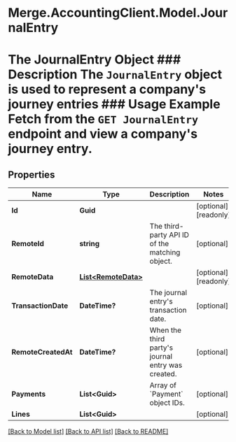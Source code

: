 # Merge.AccountingClient.Model.JournalEntry
# The JournalEntry Object ### Description The `JournalEntry` object is used to represent a company's journey entries  ### Usage Example Fetch from the `GET JournalEntry` endpoint and view a company's journey entry.

## Properties

Name | Type | Description | Notes
------------ | ------------- | ------------- | -------------
**Id** | **Guid** |  | [optional] [readonly] 
**RemoteId** | **string** | The third-party API ID of the matching object. | [optional] 
**RemoteData** | [**List&lt;RemoteData&gt;**](RemoteData.md) |  | [optional] [readonly] 
**TransactionDate** | **DateTime?** | The journal entry&#39;s transaction date. | [optional] 
**RemoteCreatedAt** | **DateTime?** | When the third party&#39;s journal entry was created. | [optional] 
**Payments** | **List&lt;Guid&gt;** | Array of &#x60;Payment&#x60; object IDs. | [optional] 
**Lines** | **List&lt;Guid&gt;** |  | [optional] 

[[Back to Model list]](../README.md#documentation-for-models) [[Back to API list]](../README.md#documentation-for-api-endpoints) [[Back to README]](../README.md)

